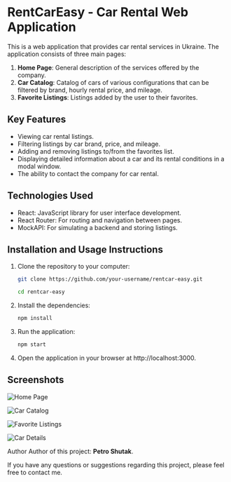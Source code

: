 # RentCarEasy - Car Rental Web Application

This is a web application that provides car rental services in Ukraine. The application consists of three main pages:

1. **Home Page**: General description of the services offered by the company.
2. **Car Catalog**: Catalog of cars of various configurations that can be filtered by brand, hourly rental price, and mileage.
3. **Favorite Listings**: Listings added by the user to their favorites.

## Key Features

- Viewing car rental listings.
- Filtering listings by car brand, price, and mileage.
- Adding and removing listings to/from the favorites list.
- Displaying detailed information about a car and its rental conditions in a modal window.
- The ability to contact the company for car rental.

## Technologies Used

- React: JavaScript library for user interface development.
- React Router: For routing and navigation between pages.
- MockAPI: For simulating a backend and storing listings.

## Installation and Usage Instructions

1. Clone the repository to your computer:

    ```bash
   git clone https://github.com/your-username/rentcar-easy.git

    cd rentcar-easy
    ```
2. Install the dependencies:

    ```bash
    npm install
    ```
3. Run the application:

    ```bash
    npm start
    ```
4. Open the application in your browser at http://localhost:3000.

## Screenshots

![Home Page](https://res.cloudinary.com/dk0rzgyzj/image/upload/v1696785897/homepage_al1dm2.jpg)

![Car Catalog](https://res.cloudinary.com/dk0rzgyzj/image/upload/v1696785897/catalog_czprhz.jpg)

![Favorite Listings](https://res.cloudinary.com/dk0rzgyzj/image/upload/v1696785897/favorites_zve0fd.jpg)

![Car Details](https://res.cloudinary.com/dk0rzgyzj/image/upload/v1696785897/cardetails_vjgr3j.jpg)




Author
Author of this project: **Petro Shutak**.

If you have any questions or suggestions regarding this project, please feel free to contact me.






